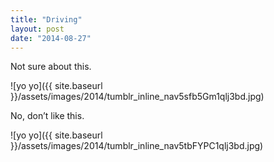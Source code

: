 ```yaml
---
title: "Driving"
layout: post
date: "2014-08-27"
---
```


Not sure about this.

![yo yo]({{ site.baseurl }}/assets/images/2014/tumblr_inline_nav5sfb5Gm1qlj3bd.jpg)

No, don’t like this.

![yo yo]({{ site.baseurl }}/assets/images/2014/tumblr_inline_nav5tbFYPC1qlj3bd.jpg)

